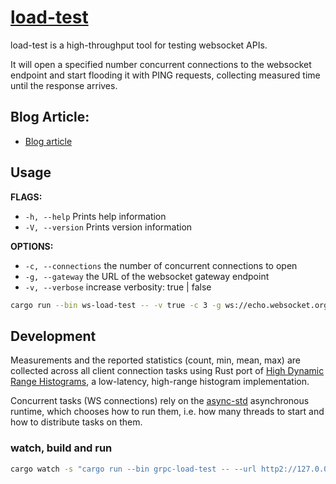 # [load-test](https://github.com/fbielejec/ws-load-test)

load-test is a high-throughput tool for testing websocket APIs.

It will open a specified number concurrent connections to the websocket endpoint and start flooding it with PING requests, collecting measured time until the response arrives.

## Blog Article:

* [Blog article](https://www.blog.nodrama.io/rust-websocket/)

## Usage

**FLAGS:**
- `-h, --help`      Prints help information
- `-V, --version`   Prints version information

**OPTIONS:**
- `-c, --connections`   the number of concurrent connections to open
- `-g, --gateway`       the URL of the websocket gateway endpoint
- `-v, --verbose`       increase verbosity: true | false

```bash
cargo run --bin ws-load-test -- -v true -c 3 -g ws://echo.websocket.org
```

## Development

Measurements and the reported statistics (count, min, mean, max) are collected across all client connection tasks using Rust port of
[High Dynamic Range Histograms](https://github.com/HdrHistogram/HdrHistogram_rust), a low-latency, high-range histogram implementation.

Concurrent tasks (WS connections) rely on the [async-std](https://github.com/async-rs/async-std) asynchronous runtime, which chooses how to run them, i.e. how many threads to start and how to distribute tasks on them.

### watch, build and run

```bash
cargo watch -s "cargo run --bin grpc-load-test -- --url http2://127.0.0.1:3001"
```
